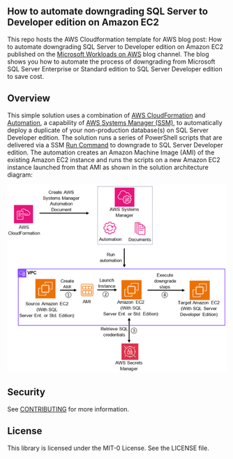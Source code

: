 ## How to automate downgrading SQL Server to Developer edition on Amazon EC2

This repo hosts the AWS Cloudformation template for AWS blog post: How to automate downgrading SQL Server to Developer edition on Amazon EC2 published on the [Microsoft Workloads on AWS](https://aws.amazon.com/blogs/modernizing-with-aws/) blog channel. The blog shows you how to automate the process of downgrading from Microsoft SQL Server Enterprise or Standard edition to SQL Server Developer edition to save cost.


## Overview
This simple solution uses a combination of [AWS CloudFormation](https://aws.amazon.com/cloudformation/) and [Automation](https://docs.aws.amazon.com/systems-manager/latest/userguide/systems-manager-automation.html), a capability of [AWS Systems Manager (SSM)](https://aws.amazon.com/systems-manager/), to automatically deploy a duplicate of your non-production database(s) on SQL Server Developer edition. The solution runs a series of PowerShell scripts that are delivered via a SSM [Run Command](https://console.aws.amazon.com/systems-manager/run-command/) to downgrade to SQL Server Developer edition. The automation creates an Amazon Machine Image (AMI) of the existing Amazon EC2 instance and runs the scripts on a new Amazon EC2 instance launched from that AMI as shown in the solution architecture diagram:


![Solution_architecture](https://github.com/aws-samples/ssm-automation-downgrade-sql-developer/blob/main/ssm-automation-downgrade-sql-developer.png)


## Security

See [CONTRIBUTING](CONTRIBUTING.md#security-issue-notifications) for more information.

## License

This library is licensed under the MIT-0 License. See the LICENSE file.

